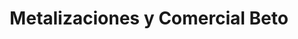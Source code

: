 ---
title: "Metalizaciones y Comercial Beto"
url: /san-pedro-sula/metalizaciones-y-comercial-beto/
shop: hardware
---